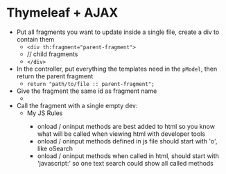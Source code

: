 # Thymeleaf + AJAX
- Put all fragments you want to update inside a single file, create a div to contain them
    - `<div th:fragment="parent-fragment"> `
    -   // child fragments
    - `</div>`
- In the controller, put everything the templates need in the `pModel`, then return the parent fragment
    - `return "path/to/file :: parent-fragment";`
- Give the fragment the same id as fragment name
    - <div id = "fragment1" th:fragment="fragment1"> </div>
- Call the fragment with a single empty dev:
    - <div th:replace="~{path/to/file :: fragment-name} />
- In the Js function where elements are updated, call `updateFragment` function for each child fragment

# My JS Rules
- onload / oninput methods are best added to html so you know what will be called when viewing html with developer tools
- onload / oninput methods defined in js file should start with 'o', like oSearch
- onload / oninput methods when called in html, should start with 'javascript:' so one text search could show all called methods
